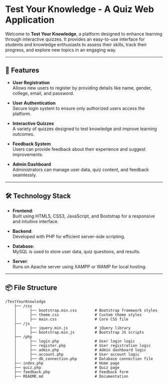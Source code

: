 # Test Your Knowledge - A Quiz Web Application

Welcome to **Test Your Knowledge**, a platform designed to enhance learning through interactive quizzes. It provides an easy-to-use interface for students and knowledge enthusiasts to assess their skills, track their progress, and explore new topics in an engaging way.

---

## 🚀 Features

- **User Registration**  
  Allows new users to register by providing details like name, gender, college, email, and password.
  
- **User Authentication**  
  Secure login system to ensure only authorized users access the platform.

- **Interactive Quizzes**  
  A variety of quizzes designed to test knowledge and improve learning outcomes.

- **Feedback System**  
  Users can provide feedback about their experience and suggest improvements.

- **Admin Dashboard**  
  Administrators can manage user data, quiz content, and feedback seamlessly.

---

## 🛠️ Technology Stack

- **Frontend**:  
  Built using HTML5, CSS3, JavaScript, and Bootstrap for a responsive and intuitive interface.

- **Backend**:  
  Developed with PHP for efficient server-side scripting.

- **Database**:  
  MySQL is used to store user data, quiz questions, and results.

- **Server**:  
  Runs on Apache server using XAMPP or WAMP for local hosting.

---

## 📦 File Structure

```plaintext
/TestYourKnowledge
    ├── /css
    │      ├── bootstrap.min.css        # Bootstrap framework styles
    │      ├── theme.css                # Custom theme styles
    │      ├── main.css                 # Core CSS file
    ├── /js
    │      ├── jquery.min.js            # jQuery library
    │      ├── bootstrap.min.js         # Bootstrap JS scripts
    ├── /php
    │      ├── login.php                # User login logic
    │      ├── register.php             # User registration logic
    │      ├── admin.php                # Admin dashboard logic
    │      ├── account.php              # User account logic
    │      ├── db_connection.php        # Database connection file
    ├── index.php                       # Home page
    ├── quiz.php                        # Quiz page
    ├── feedback.php                    # Feedback form
    ├── README.md                       # Documentation
